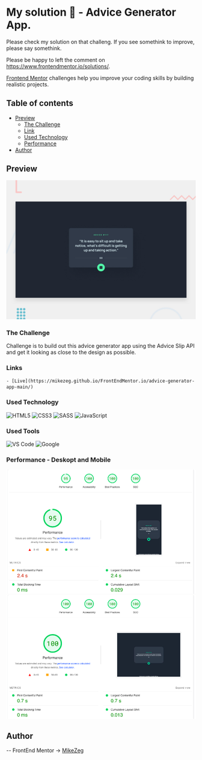 # My solution 👋 - Advice Generator App. 

Please check my solution on that challeng. If you see somethink to improve, please say somethink.

Please be happy to left the comment on https://www.frontendmentor.io/solutions/. 

[Frontend Mentor](https://www.frontendmentor.io) challenges help you improve your coding skills by building realistic projects.

## Table of contents
- [Preview](#overview)
    - [The Challenge](#The-challenge)
    - [Link](#Links)
    - [Used Technology](#Used-Technology)
    - [Performance](##Performance)
- [Author](#Author)

## Preview

![Preview](./design/desktop-preview.jpg)


### The Challenge

Challenge is to build out this advice generator app using the Advice Slip API and get it looking as close to the design as possible.

### Links
    
    - [Live](https://mikezeg.github.io/FrontEndMentor.io/advice-generator-app-main/)

### Used Technology

![HTML5](https://img.shields.io/badge/html5-%23E34F26.svg?style=for-the-badge&logo=html5&logoColor=white) ![CSS3](https://img.shields.io/badge/css3-%231572B6.svg?style=for-the-badge&logo=css3&logoColor=white)
![SASS](https://img.shields.io/badge/SASS-hotpink.svg?style=for-the-badge&logo=SASS&logoColor=white)
![JavaScript](https://img.shields.io/badge/JavaScript%20-%23F7DF1E.svg?style=for-the-badge&logo=javascript&logoColor=black)

### Used Tools
![VS Code](https://img.shields.io/badge/VS%20Code-0078d7.svg?style=for-the-badge&logo=visual-studio-code&logoColor=white) ![Google](https://img.shields.io/badge/google-DA4437?style=for-the-badge&logo=google&logoColor=white) &nbsp;



### Performance - Deskopt and Mobile

![deskopt-performance](./design/Screenshot%202024-01-08%20at%2016.52.20.png)
![mobile-performance](./design/Screenshot%202024-01-08%20at%2016.52.03.png)

## Author
 -- FrontEnd Mentor -> [MikeZeg](https://www.frontendmentor.io/profile/MikeZeg)